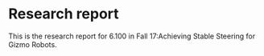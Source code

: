 # Research report
This is the research report for 6.100 in Fall 17:Achieving Stable Steering for Gizmo Robots.
